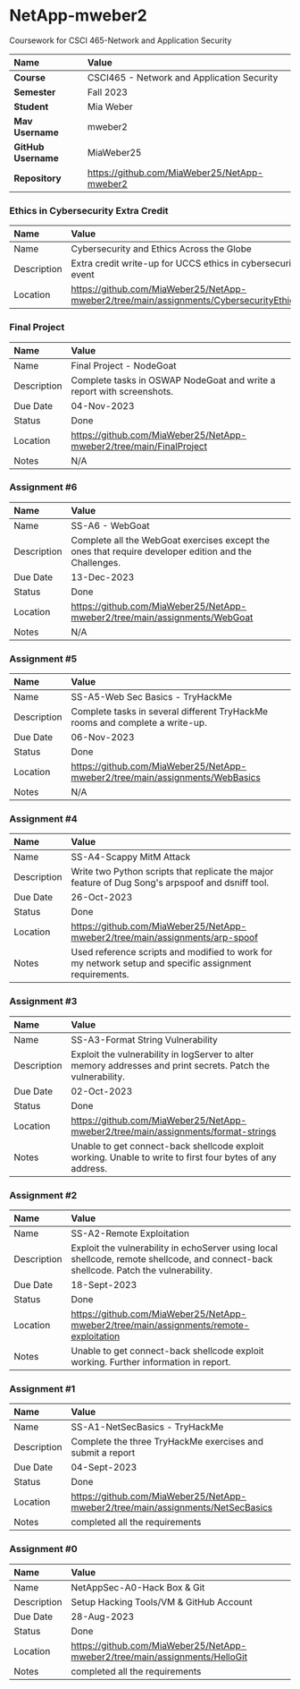 # NetApp-mweber2
Coursework for CSCI 465-Network and Application Security

| Name | Value |
|:---|:---|
| **Course** | CSCI465 - Network and Application Security |
| **Semester** | Fall 2023 |
| **Student** | Mia Weber |
| **Mav Username**            | mweber2 |
| **GitHub Username**         | MiaWeber25 |
| **Repository**          | https://github.com/MiaWeber25/NetApp-mweber2 |

### Ethics in Cybersecurity Extra Credit

| Name | Value |
| :--- | :--- |
| Name | Cybersecurity and Ethics Across the Globe |
| Description | Extra credit write-up for UCCS ethics in cybersecurity event |
| Location | https://github.com/MiaWeber25/NetApp-mweber2/tree/main/assignments/CybersecurityEthics |

### Final Project

| Name | Value |
| :--- | :--- |
| Name | Final Project - NodeGoat |
| Description | Complete tasks in OSWAP NodeGoat and write a report with screenshots. |
| Due Date | 04-Nov-2023 |
| Status | Done |
| Location | https://github.com/MiaWeber25/NetApp-mweber2/tree/main/FinalProject |
| Notes | N/A  |


### Assignment #6

| Name | Value |
| :--- | :--- |
| Name | SS-A6 - WebGoat|
| Description | Complete all the WebGoat exercises except the ones that require developer edition and the Challenges. |
| Due Date | 13-Dec-2023 |
| Status | Done |
| Location | https://github.com/MiaWeber25/NetApp-mweber2/tree/main/assignments/WebGoat |
| Notes | N/A  |

### Assignment #5

| Name | Value |
| :--- | :--- |
| Name | SS-A5-Web Sec Basics - TryHackMe |
| Description | Complete tasks in several different TryHackMe rooms and complete a write-up. |
| Due Date | 06-Nov-2023 |
| Status | Done |
| Location | https://github.com/MiaWeber25/NetApp-mweber2/tree/main/assignments/WebBasics |
| Notes | N/A  |

### Assignment #4

| Name | Value |
| :--- | :--- |
| Name | SS-A4-Scappy MitM Attack |
| Description | Write two Python scripts that replicate the major feature of Dug Song's arpspoof and dsniff tool. |
| Due Date | 26-Oct-2023 |
| Status | Done |
| Location | https://github.com/MiaWeber25/NetApp-mweber2/tree/main/assignments/arp-spoof |
| Notes | Used reference scripts and modified to work for my network setup and specific assignment requirements.  |

### Assignment #3

| Name | Value |
| :--- | :--- |
| Name | SS-A3-Format String Vulnerability |
| Description | Exploit the vulnerability in logServer to alter memory addresses and print secrets. Patch the vulnerability. |
| Due Date | 02-Oct-2023 |
| Status | Done |
| Location | https://github.com/MiaWeber25/NetApp-mweber2/tree/main/assignments/format-strings |
| Notes | Unable to get connect-back shellcode exploit working. Unable to write to first four bytes of any address. |

### Assignment #2

| Name | Value |
| :--- | :--- |
| Name | SS-A2-Remote Exploitation |
| Description | Exploit the vulnerability in echoServer using local shellcode, remote shellcode, and connect-back shellcode. Patch the vulnerability. |
| Due Date | 18-Sept-2023 |
| Status | Done |
| Location | https://github.com/MiaWeber25/NetApp-mweber2/tree/main/assignments/remote-exploitation |
| Notes | Unable to get connect-back shellcode exploit working. Further information in report. |

### Assignment #1

| Name | Value |
| :--- | :--- |
| Name | SS-A1-NetSecBasics - TryHackMe |
| Description | Complete the three TryHackMe exercises and submit a report |
| Due Date | 04-Sept-2023 |
| Status | Done |
| Location | https://github.com/MiaWeber25/NetApp-mweber2/tree/main/assignments/NetSecBasics |
| Notes | completed all the requirements |


### Assignment #0

| Name | Value |
| :--- | :--- |
| Name | NetAppSec-A0-Hack Box & Git |
| Description | Setup Hacking Tools/VM & GitHub Account |
| Due Date | 28-Aug-2023 |
| Status | Done |
| Location | https://github.com/MiaWeber25/NetApp-mweber2/tree/main/assignments/HelloGit |
| Notes | completed all the requirements |
